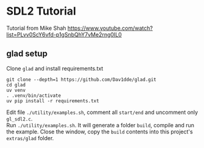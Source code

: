 # SDL2 Tutorial

Tutorial from Mike Shah https://www.youtube.com/watch?list=PLvv0ScY6vfd-p1gSnbQhY7vMe2rng0IL0

## glad setup

Clone `glad` and install requirements.txt

```shell
git clone --depth=1 https://github.com/Dav1dde/glad.git
cd glad
uv venv
. .venv/bin/activate
uv pip install -r requirements.txt
```

Edit file `./utility/examples.sh`, comment all `start/end` and uncomment only `gl_sdl2.c`.  
Run `./utility/examples.sh`. It will generate a folder `build`, compile and run the example. Close the window, copy the
`build` contents into this project's `extras/glad` folder.  
